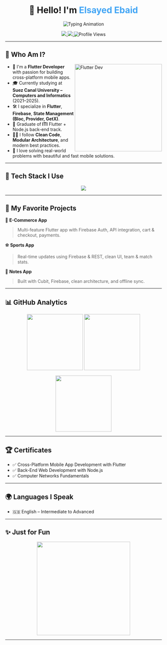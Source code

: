 <h1 align="center">👋 Hello! I'm <span style="color:#42A5F5">Elsayed Ebaid</span></h1>

<p align="center">
  <img src="https://readme-typing-svg.herokuapp.com?font=Fira+Code&size=24&duration=2500&pause=500&color=42A5F5&center=true&vCenter=true&width=500&lines=Flutter+Developer+%F0%9F%9A%80;Cross-Platform+App+Builder;Firebase+%7C+Clean+Architecture+Lover" alt="Typing Animation" />
</p>

<p align="center">
  <a href="https://linkedin.com/in/elsayed-ebaid-flutter-development">
    <img src="https://img.shields.io/badge/LinkedIn-blue?style=for-the-badge&logo=linkedin&logoColor=white" />
  </a>
  <a href="mailto:engelsayedebaid@gmail.com">
    <img src="https://img.shields.io/badge/Email-D14836?style=for-the-badge&logo=gmail&logoColor=white" />
  </a>
  <img src="https://komarev.com/ghpvc/?username=engelsayedebaid&style=for-the-badge&color=blueviolet" alt="Profile Views" />
</p>

---

## 🚀 Who Am I?

<img align="right" alt="Flutter Dev" width="280" src="https://media.giphy.com/media/v1.Y2lkPTc5MGI3NjExajg0ZTAxNndvZW4yNzUxbGRnYmJwbmU3bHBmZnhhcGRrOXJzMzV0eSZlcD12MV9naWZzX3NlYXJjaCZjdD1n/RbDKaczqWovIugyJmW/giphy.gif" />

- 💙 I'm a **Flutter Developer** with passion for building cross-platform mobile apps.  
- 🎓 Currently studying at **Suez Canal University – Computers and Informatics** (2021–2025).  
- 🛠 I specialize in **Flutter**, **Firebase**, **State Management (Bloc, Provider, GetX)**.  
- 🧠 Graduate of **ITI** Flutter + Node.js back-end track.  
- 👨‍💻 I follow **Clean Code**, **Modular Architecture**, and modern best practices.  
- 💬 I love solving real-world problems with beautiful and fast mobile solutions.  

---

## 🔧 Tech Stack I Use  

<p align="center">
  <img src="https://skillicons.dev/icons?i=flutter,dart,firebase,nodejs,express,js,python,git,github,c,cpp" />
</p>

---

## 💼 My Favorite Projects

🛒 **E-Commerce App**  
> Multi-feature Flutter app with Firebase Auth, API integration, cart & checkout, payments.

⚽ **Sports App**  
> Real-time updates using Firebase & REST, clean UI, team & match stats.

📝 **Notes App**  
> Built with Cubit, Firebase, clean architecture, and offline sync.

---

## 📊 GitHub Analytics

<p align="center">
  <img src="https://github-readme-stats.vercel.app/api?username=engelsayedebaid&show_icons=true&theme=github_dark&hide_border=true" height="180" />
  <img src="https://github-readme-stats.vercel.app/api/top-langs/?username=engelsayedebaid&layout=compact&theme=github_dark&hide_border=true" height="180" />
</p>

<p align="center">
  <img src="https://github-readme-streak-stats.herokuapp.com?user=engelsayedebaid&theme=github-dark&hide_border=true" height="180"/>
</p>

---

## 🏆 Certificates

- ✅ Cross-Platform Mobile App Development with Flutter  
- ✅ Back-End Web Development with Node.js  
- ✅ Computer Networks Fundamentals  

---

## 🌍 Languages I Speak

- 🇬🇧 English – Intermediate to Advanced  

---

## ✨ Just for Fun

<p align="center">
  <img src="https://media.giphy.com/media/v1.Y2lkPTc5MGI3NjExYzUyNmZzbm0zMHRyazhhZTY2MWZ5dW9wNHRsdTN1aHdtMDFqbG84YSZlcD12MV9naWZzX3NlYXJjaCZjdD1n/M9gbBd9nbDrOTu1Mqx/giphy.gif" width="300" />
</p>

---

